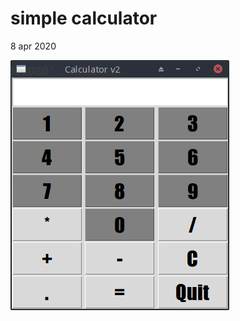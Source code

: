 # simple calculator
8 apr 2020

![Image alt](https://github.com/ilyukevich/calculator/raw/master/calc.png)


